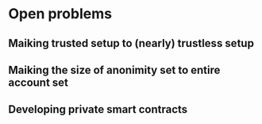 # Open problems

## Maiking trusted setup to (nearly) trustless setup

## Maiking the size of anonimity set to entire account set

## Developing private smart contracts
